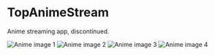 # TopAnimeStream
Anime streaming app, discontinued.

![Anime image 1](https://i.ibb.co/ctydv31/Screenshot-20161112-192502.png)
![Anime image 2](https://i.ibb.co/jTKTfTK/Screenshot-20161112-192455.png)
![Anime image 3](https://i.ibb.co/cb1LZ8T/Screenshot-2016-05-01-16-38-23.png)
![Anime image 4](https://i.ibb.co/NTQpSNM/Screenshot-20161112-192222.png)
